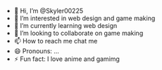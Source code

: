 - 👋 Hi, I’m @Skyler00225
- 👀 I’m interested in web design and game making
- 🌱 I’m currently learning web design
- 💞️ I’m looking to collaborate on game making
- 📫 How to reach me chat me
- 😄 Pronouns: ...
- ⚡ Fun fact: I love anime and gamimg

<!---
Skyler00225/Skyler00225 is a ✨ special ✨ repository because its `README.md` (this file) appears on your GitHub profile.
You can click the Preview link to take a look at your changes.
--->
